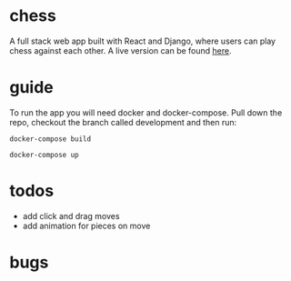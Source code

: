 # chess
A full stack web app built with React and Django, where users can play chess against each other.
A live version can be found [here](chess-app.xyz).

# guide
To run the app you will need docker and docker-compose. Pull down the repo, checkout the branch called development and then run:

`docker-compose build`

`docker-compose up`


# todos
- add click and drag moves
- add animation for pieces on move

# bugs



